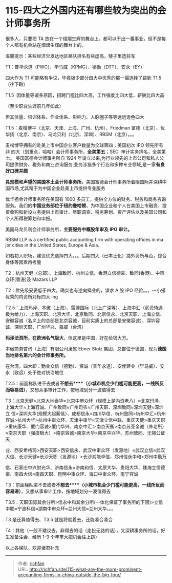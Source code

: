 # 115-四大之外国内还有哪些较为突出的会计师事务所

很多人，只要把 TA 放在一个熠熠生辉的舞台上，都可以干出一番事业，但不是每个人都有机会站在熠熠生辉的舞台上的。

温馨提示：某些经济欠发达地区梯队排名有些虚高，矮子里选将军

T1：普华永道（PWC）、毕马威（KPMG）、德勤（DTT）、安永（EY）

四大作为 T1 可能略有争议，毕竟极少部分四大中优秀的那一撮选择了跳到 T1.5（往下瞅）

T1.5  因体量等诸多原因，招聘门槛比四大高，工作强度比四大低，薪酬比四大高

（至少职业生涯前几年如此）

但其体量、培训体系、作业体系、影响力、人脉圈子等等远远逊色四大

T1.5：麦楷博平（北京、天津、上海、广州、杭州）、Friedman 富德（北京）、优华扬（北京、南京）、马龙贝利（北京、深圳）、RBSM（北京）。。。

麦楷博平拥有的赴美上市中国企业客户数量为全球第四；美国初次 IPO 领先所有非 四大（划重点，哈哈）会计师事务所，**全美第五**；SEC  审计实务排名，全美第七。 美国富德会计师事务所自 1924 年设立以来,为行业领先的上市公司和私人公司提供财务、税务和商业咨询服务,业务涉猎多个行业和多种专业领域,是一家**有良好口碑并颇**

  

**具规模和声望的美国本土会计师事务所**。美国富德会计师事务所着眼国际并深耕中国市场,尤其精于为中国企业赴美上市提供专业服务

优华扬会计师事务所在美国有 1000 多员工，提供全方位的财务、税务和商务咨询服务。我们的**中国业务部位于纽约曼哈顿**，为中国企业和个人在美国上市融资、投资收购和新设业务提供上市审计、尽职调查、税务筹划、资产评估以及美国公司和个人所得税筹划和申报。

美国马龙贝利会计师事务所，**主要服务中概股年审及** **IPO** **审计。**

RBSM LLP is a certified public accounting firm with operating offices in ma jor cities in the United States, Europe & Asia.

如若初入职场，建议优先选择四大。。。后期四大（已本土化）跳外资所与否，综合身体等因素再考量

T2：杭州天健（总部）、上海致同、杭州立信、香港立信德豪、致同(香港)、中审众环(香港)及 Mazars LLP

T2：优先级妥妥低于四大，确实也有逆向择业的，谋求 A 股 IPO 经验。。。一小撮优秀的内资所对标四大 ing

  

T2.5：上海玛泽、本傲（上海）、雷博国际（北上广深等）、上海中汇（薪资待遇极为给力）、上海天职、北京大华、北京致同、北京信永、北京天职、上海立信、安徽容诚（名义上的总部是北京容诚，目前实质上的总部是安徽容诚）、深圳容诚、深圳天职、广州华兴、嘉威（台湾）

**玛泽法资所，在欧洲名气极大**，但这里是中国，好在给钱大方。

本傲商务咨询（上海）有限公司隶属 Ebner Stolz 集团，总部位于德国，现为**德国当地排名第六的会计师事务所。**

在台湾，四大即：勤业众信（德勤）、资诚（普华永道）、安侯建业（毕马威）、安永（致远）处于绝对统治地位

T2.5：前面梯队进不去或者**不想去****（****小城市机会少门槛可能更高，一线所反而容易****进）**，又想从事审计工作，按地域划分一波值得去

T3：北京天健>北京大地泰华≈北京中审众环（规模上是内资老八）≈北京玛泽、上海大华≈上海容诚、广州致同≈广州司农≈广州天职、深圳致同≈深圳天健≈深圳立 信>深圳大华(规模大起薪低）、成都信永>四川华信、杭州致同>杭州中汇>杭州容诚>杭州大华>杭州中审众环、天津中审华≈天津立信中联、重庆天健>重庆天职>重庆康华、厦门容诚>厦门华兴、南京中汇＞南京天衡>南京苏亚金诚（养老所）≈南京天职（强度极大）>南京容诚>南京大华>南京中兴华、苏州致同、无锡公证天

  

业、西安希格玛>西安天职>西安信永、武汉中审众环（发源地）≈武汉立信≈武汉大信、长沙天健≈长沙天职（发源地）>长沙湘能卓信、郑州信永中和>郑州中勤万

信、石家庄中兴财光华、济南信永≈济南和信、太原大华、贵阳大华、珠海立信德豪、南昌大信≈南昌天职、昆明中审众环、海口中审众环、南宁容诚

T3：前面梯队进不去或者**不想去****（****小城市机会少门槛可能更高，一线所反而容易****进）**，又想从事审计工作，按地域划分一波值得去

T3.5：天职国际其余分所>信永中和其余分所(一体化保证了事务所的下限)>立信中联≈宁波科信≈湖南中审众环≈兰州大信≈兰州大华。。。

T3 是还算值得去、T3.5 就是将就着去，还能凑合凑合

T4：其他（一般不建议去，非得去的话（走投无路的话），又深耕事务所的话，好生准备注会，经历 1-3 个年审大把机会往上跳）

以上各梯队，欢迎诸君补充

---

> 作者: [richfan](https://richfan.site/)  
> URL: http://richfan.site/115-what-are-the-more-prominent-accounting-firms-in-china-outside-the-big-four/  

